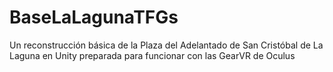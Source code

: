 # BaseLaLagunaTFGs
Un reconstrucción básica de la Plaza del Adelantado de San Cristóbal de La Laguna en Unity preparada para funcionar con las GearVR de Oculus
